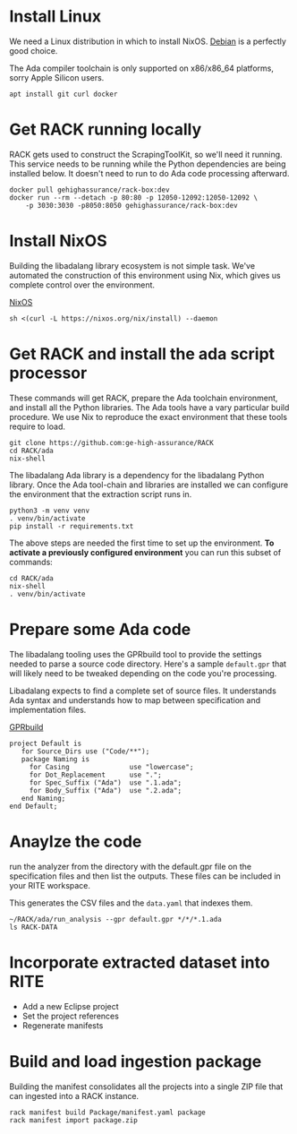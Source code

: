 # Install Linux

We need a Linux distribution in which to install NixOS.
[Debian](https://www.debian.org/download) is a perfectly good choice.

The Ada compiler toolchain is only supported on x86/x86\_64 platforms,
sorry Apple Silicon users.

```
apt install git curl docker
```

# Get RACK running locally

RACK gets used to construct the ScrapingToolKit, so we'll need it
running. This service needs to be running while the Python dependencies
are being installed below. It doesn't need to run to do Ada code
processing afterward.

```shell
docker pull gehighassurance/rack-box:dev
docker run --rm --detach -p 80:80 -p 12050-12092:12050-12092 \
    -p 3030:3030 -p8050:8050 gehighassurance/rack-box:dev
```

# Install NixOS

Building the libadalang library ecosystem is not simple task. We've
automated the construction of this environment using Nix, which gives us
complete control over the environment.

[NixOS](https://nixos.org/download.html#download-nix)

```shell
sh <(curl -L https://nixos.org/nix/install) --daemon
```

# Get RACK and install the ada script processor

These commands will get RACK, prepare the Ada toolchain environment, and install
all the Python libraries. The Ada tools have a vary particular build procedure.
We use Nix to reproduce the exact environment that these tools require to load.

```shell
git clone https://github.com:ge-high-assurance/RACK
cd RACK/ada
nix-shell
```

The libadalang Ada library is a dependency for the libadalang Python library.
Once the Ada tool-chain and libraries are installed we can configure the
environment that the extraction script runs in.

```shell
python3 -m venv venv
. venv/bin/activate
pip install -r requirements.txt
```

The above steps are needed the first time to set up the environment. **To
activate a previously configured environment** you can run this subset of
commands:

```shell
cd RACK/ada
nix-shell
. venv/bin/activate
```

# Prepare some Ada code

The libadalang tooling uses the GPRbuild tool to provide the settings needed to
parse a source code directory. Here's a sample `default.gpr` that will likely
need to be tweaked depending on the code you're processing.

Libadalang expects to find a complete set of source files. It understands Ada
syntax and understands how to map between specification and implementation
files.

[GPRbuild](https://learn.adacore.com/courses/GNAT_Toolchain_Intro/chapters/gprbuild.html)

```
project Default is
   for Source_Dirs use ("Code/**");
   package Naming is
     for Casing               use "lowercase";
     for Dot_Replacement      use ".";
     for Spec_Suffix ("Ada")  use ".1.ada";
     for Body_Suffix ("Ada")  use ".2.ada";
   end Naming;
end Default;
```

# Anaylze the code

run the analyzer from the directory with the default.gpr file on the
specification files and then list the outputs. These files can be included in
your RITE workspace.

This generates the CSV files and the `data.yaml` that indexes them.

```shell
~/RACK/ada/run_analysis --gpr default.gpr */*/*.1.ada
ls RACK-DATA
```

# Incorporate extracted dataset into RITE

- Add a new Eclipse project
- Set the project references
- Regenerate manifests

# Build and load ingestion package

Building the manifest consolidates all the projects into a single ZIP file that
can ingested into a RACK instance.

```shell
rack manifest build Package/manifest.yaml package
rack manifest import package.zip
```

